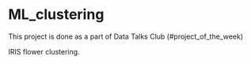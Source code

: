 # ML_clustering

This project is done as a part of Data Talks Club (#project_of_the_week)

IRIS flower clustering.
